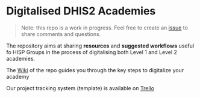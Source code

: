 # Digitalised DHIS2 Academies

> Note: this repo is a work in progress. Feel free to create an [issue](../../issues) to share comments and questions.

The repository aims at sharing **resources** and **suggested workflows** useful fo HISP Groups in the process of digitalising both Level 1 and Level 2 academies.

The [Wiki](../../wiki) of the repo guides you through the key steps to digitalize your academy

Our project tracking system (template) is available on [Trello](https://trello.com/b/trJU3sFD/academies-tracking-system-master)
